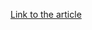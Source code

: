 [Link to the article](https://www.bleepingcomputer.com/news/security/microsoft-fake-ransomware-targets-ukraine-in-data-wiping-attacks/)
